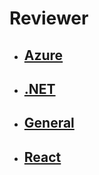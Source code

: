 # Reviewer
- ## [Azure](azure.md)
- ## [.NET](dotnet.md)
- ## [General](general.md)
- ## [React](react.md)

